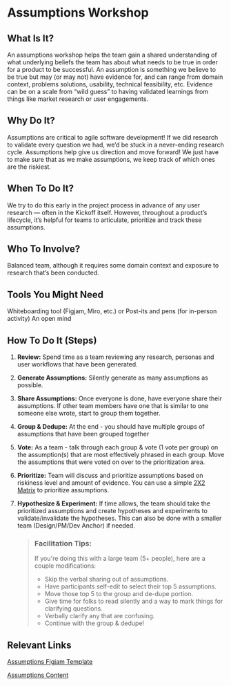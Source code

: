 # Assumptions Workshop

## What Is It? 
An assumptions workshop helps the team gain a shared understanding of what underlying beliefs the team has about what needs to be true in order for a product to be successful. An assumption is something we believe to be true but may (or may not) have evidence for, and can range from domain context, problems solutions, usability, technical feasibility, etc. Evidence can be on a scale from “wild guess” to having validated learnings from things like market research or user engagements. 


## Why Do It? 
Assumptions are critical to agile software development! If we did research to validate every question we had, we’d be stuck in a never-ending research cycle. Assumptions help give us direction and move forward! We just have to make sure that as we make assumptions, we keep track of which ones are the riskiest.


## When To Do It?
We try to do this early in the project process in advance of any user research — often in the Kickoff itself. However, throughout a product’s lifecycle, it’s helpful for teams to articulate, prioritize and track these assumptions. 


## Who To Involve?
Balanced team, although it requires some domain context and exposure to research that’s been conducted.


## Tools You Might Need
Whiteboarding tool (Figjam, Miro, etc.) or Post-its and pens (for in-person activity)
An open mind 


## How To Do It (Steps)
1. **Review:** Spend time as a team reviewing any research, personas and user workflows that have been generated.  
2. **Generate Assumptions:** Silently generate as many assumptions as possible.  
3. **Share Assumptions:** Once everyone is done, have everyone share their assumptions. If other team members have one that is similar to one someone else wrote, start to group them together.  
4. **Group & Dedupe:** At the end - you should have multiple groups of assumptions that have been grouped together 
5. **Vote:** As a team - talk through each group & vote (1 vote per group) on the assumption(s) that are most effectively phrased in each group. Move the assumptions that were voted on over to the prioritization area.  
6. **Prioritize:** Team will discuss and prioritize assumptions based on riskiness level and amount of evidence. You can use a simple [2X2 Matrix](https://www.productplan.com/glossary/2x2-prioritization-matrix/) to prioritize assumptions.  
7. **Hypothesize & Experiment:** If time allows, the team should take the prioritized assumptions and create hypotheses and experiments to validate/invalidate the hypotheses. This can also be done with a smaller team (Design/PM/Dev Anchor) if needed.  

    > ### Facilitation Tips: 
    > If you're doing this with a large team (5+ people), here are a couple modifications:
    > 
    >   * Skip the verbal sharing out of assumptions.  
    >   * Have participants self-edit to select their top 5 assumptions.  
    >   * Move those top 5 to the group and de-dupe portion.  
    >   * Give time for folks to read silently and a way to mark things for clarifying questions.  
    >   * Verbally clarify any that are confusing.  
    >   * Continue with the group & dedupe!  

## Relevant Links
[Assumptions Figjam Template](https://www.figma.com/file/IPWcL2R6mlZvxEkdnWHK6A/Assumptions-Workshop-Template?type=whiteboard&node-id=0%3A1&t=v8FzJjBMejk4fdU5-1)

[Assumptions Content](https://docs.google.com/document/d/1pkdJoERApxOY6DnR05Jg_TsGu20f9z1Ox4UfQ1AkpPs/edit#heading=h.knf45oj1zmix) 
